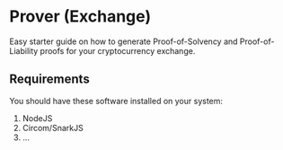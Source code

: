 # Prover (Exchange)

Easy starter guide on how to generate Proof-of-Solvency and Proof-of-Liability proofs for your cryptocurrency exchange.

## Requirements

You should have these software installed on your system:

1. NodeJS
2. Circom/SnarkJS
3. ...